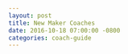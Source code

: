 ```yaml
---
layout: post
title: New Maker Coaches
date: 2016-10-18 07:00:00 -0800
categories: coach-guide
---
```

